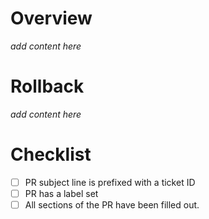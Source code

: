 # Overview

_add content here_

# Rollback

_add content here_

# Checklist

* [ ] PR subject line is prefixed with a ticket ID
* [ ] PR has a label set
* [ ] All sections of the PR have been filled out.
